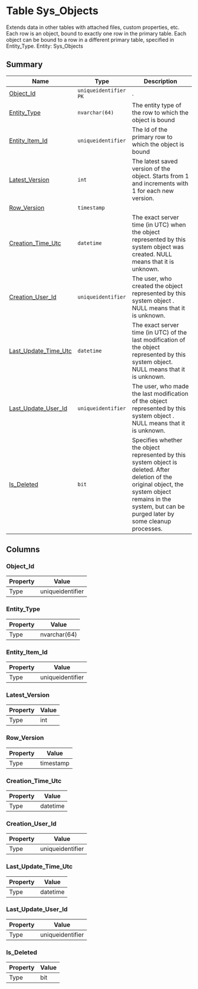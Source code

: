 # Table Sys_Objects

Extends data in other tables with attached files, custom properties, etc. Each row is an object, bound to exactly one row in the primary table. Each object can be bound to a row in a different primary table, specified in Entity_Type. Entity: Sys_Objects

## Summary

| Name | Type | Description |
| - | - | --- |
|[Object_Id](#object_id)|`uniqueidentifier` `PK`|.|
|[Entity_Type](#entity_type)|`nvarchar(64)` |The entity type of the row to which the object is bound|
|[Entity_Item_Id](#entity_item_id)|`uniqueidentifier` |The Id of the primary row to which the object is bound|
|[Latest_Version](#latest_version)|`int` |The latest saved version of the object. Starts from 1 and increments with 1 for each new version.|
|[Row_Version](#row_version)|`timestamp` ||
|[Creation_Time_Utc](#creation_time_utc)|`datetime` |The exact server time (in UTC) when the object represented by this system object was created. NULL means that it is unknown.|
|[Creation_User_Id](#creation_user_id)|`uniqueidentifier` |The user, who created the object represented by this system object . NULL means that it is unknown.|
|[Last_Update_Time_Utc](#last_update_time_utc)|`datetime` |The exact server time (in UTC) of the last modification of the object represented by this system object. NULL means that it is unknown.|
|[Last_Update_User_Id](#last_update_user_id)|`uniqueidentifier` |The user, who made the last modification of the object represented by this system object . NULL means that it is unknown.|
|[Is_Deleted](#is_deleted)|`bit` |Specifies whether the object represented by this system object is deleted. After deletion of the original object, the system object remains in the system, but can be purged later by some cleanup processes.|

## Columns

### Object_Id

| Property | Value |
| - | - |
|Type|uniqueidentifier|

### Entity_Type

| Property | Value |
| - | - |
|Type|nvarchar(64)|

### Entity_Item_Id

| Property | Value |
| - | - |
|Type|uniqueidentifier|

### Latest_Version

| Property | Value |
| - | - |
|Type|int|

### Row_Version

| Property | Value |
| - | - |
|Type|timestamp|

### Creation_Time_Utc

| Property | Value |
| - | - |
|Type|datetime|

### Creation_User_Id

| Property | Value |
| - | - |
|Type|uniqueidentifier|

### Last_Update_Time_Utc

| Property | Value |
| - | - |
|Type|datetime|

### Last_Update_User_Id

| Property | Value |
| - | - |
|Type|uniqueidentifier|

### Is_Deleted

| Property | Value |
| - | - |
|Type|bit|


